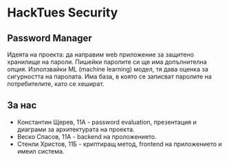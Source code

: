 # HackTues Security
## Password Manager
Идеята на проекта: да направим web приложение за защитено хранилище на пароли. Пишейки паролите си ще има допълнителна опция. Използвайки ML (machine learning) модел, тя дава оценка за сигурността на паролата.
Има база, в която се записват паролите на потребителите, като се хешират.

## За нас
* Константин Щерев, 11А - password evaluation, презентация и диаграми за архитектурата на проекта.
* Веско Спасов, 11А - backend на проложението.
* Стенли Христов, 11Б - криптиращ метод, frontend на приложението и имеил система.